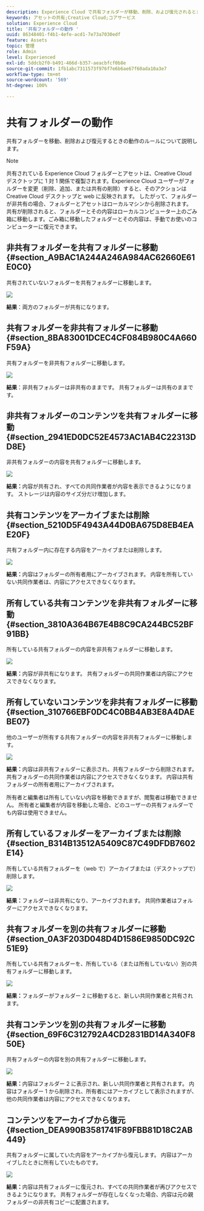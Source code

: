 ```yaml
---
description: Experience Cloud で共有フォルダーが移動、削除、および復元されるときの動作方法のルールについて説明します。
keywords: アセットの共有;Creative Cloud;コアサービス
solution: Experience Cloud
title: '共有フォルダーの動作 '
uuid: 86348401-f4b1-4efe-acd1-7e73a7030edf
feature: Assets
topic: 管理
role: Admin
level: Experienced
exl-id: 5ddcb2f0-b491-466d-b357-aeacbfcf0b8e
source-git-commit: 1fb1abc7311573f976f7e6b6ae67f60ada10a3e7
workflow-type: tm+mt
source-wordcount: '569'
ht-degree: 100%

---
```


# 共有フォルダーの動作

共有フォルダーを移動、削除および復元するときの動作のルールについて説明します。

>[!NOTE]
>
>共有されている Experience Cloud フォルダーとアセットは、Creative Cloud デスクトップに 1 対 1 関係で複製されます。Experience Cloud ユーザーがフォルダーを変更（削除、追加、または共有の削除）すると、そのアクションは Creative Cloud デスクトップと web に反映されます。 したがって、フォルダーが非共有の場合、フォルダーとアセットはローカルマシンから削除されます。 共有が削除されると、フォルダーとその内容はローカルコンピューター上のごみ箱に移動します。ごみ箱に移動したフォルダーとその内容は、手動でお使いのコンピューターに復元できます。

## 非共有フォルダーを共有フォルダーに移動 {#section_A9BAC1A244A246A984AC62660E61E0C0}

共有されていないフォルダーを共有フォルダーに移動します。

![](assets/01_assets_move.png)

**結果**：両方のフォルダーが共有になります。

## 共有フォルダーを非共有フォルダーに移動 {#section_8BA83001DCEC4CF084B980C4A660F59A}

共有フォルダーを非共有フォルダーに移動します。

![](assets/02_assets_move.png)

**結果**：非共有フォルダーは非共有のままです。 共有フォルダーは共有のままです。

## 非共有フォルダーのコンテンツを共有フォルダーに移動 {#section_2941ED0DC52E4573AC1AB4C22313DD8E}

非共有フォルダーの内容を共有フォルダーに移動します。

![](assets/03_assets_move.png)

**結果：**&#x200B;内容が共有され、すべての共同作業者が内容を表示できるようになります。 ストレージは内容のサイズ分だけ増加します。

## 共有コンテンツをアーカイブまたは削除 {#section_5210D5F4943A44D0BA675D8EB4EAE20F}

共有フォルダー内に存在する内容をアーカイブまたは削除します。

![](assets/04_assets_move.png)

**結果：**&#x200B;内容はフォルダーの所有者用にアーカイブされます。 内容を所有していない共同作業者は、内容にアクセスできなくなります。

## 所有している共有コンテンツを非共有フォルダーに移動 {#section_3810A364B67E4B8C9CA244BC52BF91BB}

所有している共有フォルダーの内容を非共有フォルダーに移動します。

![](assets/05_assets_move.png)

**結果：**&#x200B;内容が非共有になります。 共有フォルダーの共同作業者は内容にアクセスできなくなります。

## 所有していないコンテンツを非共有フォルダーに移動 {#section_310766EBF0DC4C0BB4AB3E8A4DAEBE07}

他のユーザーが所有する共有フォルダーの内容を非共有フォルダーに移動します。

![](assets/06_assets_move.png)

**結果：**&#x200B;内容は非共有フォルダーに表示され、共有フォルダーから削除されます。 共有フォルダーの共同作業者は内容にアクセスできなくなります。 内容は共有フォルダーの所有者用にアーカイブされます。

所有者と編集者は所有していない内容を移動できますが、閲覧者は移動できません。 所有者と編集者が内容を移動した場合、どのユーザーの共有フォルダーでも内容は使用できません。

## 所有しているフォルダーをアーカイブまたは削除 {#section_B314B13512A5409C87C49DFDB7602E14}

所有している共有フォルダーを（web で）アーカイブまたは（デスクトップで）削除します。

![](assets/07_assets_move.png)

**結果：**&#x200B;フォルダーは非共有になり、アーカイブされます。 共同作業者はフォルダーにアクセスできなくなります。

## 共有フォルダーを別の共有フォルダーに移動 {#section_0A3F203D048D4D1586E9850DC92C51E9}

所有している共有フォルダーを、所有している（または所有していない）別の共有フォルダーに移動します。

![](assets/09_assets_move.png)

**結果：**&#x200B;フォルダーがフォルダー 2 に移動すると、新しい共同作業者と共有されます。

## 共有コンテンツを別の共有フォルダーに移動 {#section_69F6C312792A4CD2831BD14A340F850E}

共有フォルダーの内容を別の共有フォルダーに移動します。

![](assets/11_assets_move.png)

**結果：**&#x200B;内容はフォルダー 2 に表示され、新しい共同作業者と共有されます。 内容はフォルダー 1 から削除され、所有者にはアーカイブとして表示されますが、他の共同作業者は内容にアクセスできなくなります。

## コンテンツをアーカイブから復元 {#section_DEA990B3581741F89FBB81D18C2AB449}

共有フォルダーに属していた内容をアーカイブから復元します。 内容はアーカイブしたときに所有していたものです。

![](assets/12_assets_move.png)

**結果：**&#x200B;内容は共有フォルダーに復元され、すべての共同作業者が再びアクセスできるようになります。 共有フォルダーが存在しなくなった場合、内容は元の親フォルダーの非共有コピーに配置されます。
